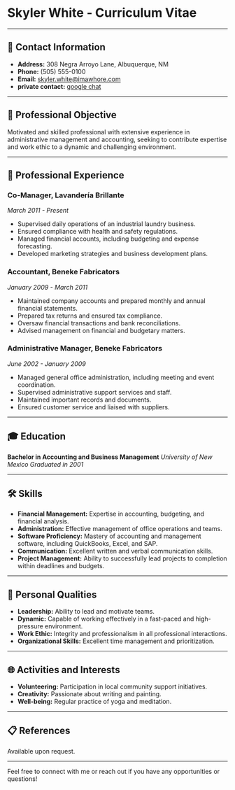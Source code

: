 # Skyler White - Curriculum Vitae

---

## 📍 Contact Information

- **Address:** 308 Negra Arroyo Lane, Albuquerque, NM
- **Phone:** (505) 555-0100
- **Email:** skyler.white@imawhore.com
- **private contact:** [google chat](https://www.youtube.com/watch?v=n_GiCz7nPsU)

---

## 🎯 Professional Objective

Motivated and skilled professional with extensive experience in administrative management and accounting, seeking to contribute expertise and work ethic to a dynamic and challenging environment.

---

## 💼 Professional Experience

### Co-Manager, Lavandería Brillante
*March 2011 - Present*

- Supervised daily operations of an industrial laundry business.
- Ensured compliance with health and safety regulations.
- Managed financial accounts, including budgeting and expense forecasting.
- Developed marketing strategies and business development plans.

### Accountant, Beneke Fabricators
*January 2009 - March 2011*

- Maintained company accounts and prepared monthly and annual financial statements.
- Prepared tax returns and ensured tax compliance.
- Oversaw financial transactions and bank reconciliations.
- Advised management on financial and budgetary matters.

### Administrative Manager, Beneke Fabricators
*June 2002 - January 2009*

- Managed general office administration, including meeting and event coordination.
- Supervised administrative support services and staff.
- Maintained important records and documents.
- Ensured customer service and liaised with suppliers.

---

## 🎓 Education

**Bachelor in Accounting and Business Management**
*University of New Mexico*
*Graduated in 2001*

---

## 🛠️ Skills

- **Financial Management:** Expertise in accounting, budgeting, and financial analysis.
- **Administration:** Effective management of office operations and teams.
- **Software Proficiency:** Mastery of accounting and management software, including QuickBooks, Excel, and SAP.
- **Communication:** Excellent written and verbal communication skills.
- **Project Management:** Ability to successfully lead projects to completion within deadlines and budgets.

---

## 🌟 Personal Qualities

- **Leadership:** Ability to lead and motivate teams.
- **Dynamic:** Capable of working effectively in a fast-paced and high-pressure environment.
- **Work Ethic:** Integrity and professionalism in all professional interactions.
- **Organizational Skills:** Excellent time management and prioritization.

---

## 🌐 Activities and Interests

- **Volunteering:** Participation in local community support initiatives.
- **Creativity:** Passionate about writing and painting.
- **Well-being:** Regular practice of yoga and meditation.

---

## 📋 References

Available upon request.

---

Feel free to connect with me or reach out if you have any opportunities or questions!
